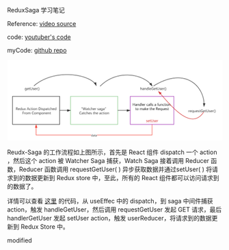 ReduxSaga 学习笔记

Reference: [video source](https://www.youtube.com/watch?v=1K26DIKt3w8)

code: [youtuber's code](https://codesandbox.io/s/redux-saga-stoic-euler-cjhgx-forked-utkhw?file=/src/redux/ducks/user.js:176-180)

myCode: [github repo](https://github.com/zzusunjs/helloreduxsaga)



<img src="./pics/redux-saga.png" width="700">

Reudx-Saga 的工作流程如上图所示，首先是 React 组件 dispatch 一个 action ，然后这个 action 被 Watcher Saga 捕获，Watch Saga 接着调用 Reducer 函数，Reducer 函数调用 requestGetUser( ) 异步获取数据并通过setUser( ) 将请求到的数据更新到 Redux store 中，至此，所有的 React 组件都可以访问请求到的数据了。

详情可以查看 [这里](https://github.com/zzusunjs/helloreduxsaga) 的代码，从 useEffec 中的 dispatch，到 saga 中间件捕获 action，触发 handleGetUser，然后调用 requestGetUser 发起 GET 请求，最后 handlerGetUser 发起 setUser action，触发 userReducer，将请求到的数据更新到 Redux Store 中。


modified